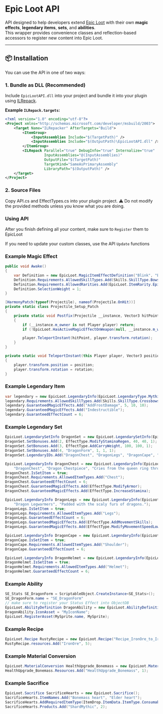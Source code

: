 # Epic Loot API

API designed to help developers extend [Epic Loot](https://valheim.thunderstore.io/package/RandyKnapp/EpicLoot/) with their own **magic effects**, **legendary items**, **sets**, and **abilities**.  
This wrapper provides convenience classes and reflection-based accessors to register new content into Epic Loot.

---

## 📦 Installation

You can use the API in one of two ways:

### 1. Bundle as DLL (Recommended)

Include `EpicLootAPI.dll` into your project and bundle it into your plugin using [ILRepack](https://github.com/ravibpatel/ILRepack.Lib.MSBuild.Task).

**Example `ILRepack.targets`:**
```xml
<?xml version="1.0" encoding="utf-8"?>
<Project xmlns="http://schemas.microsoft.com/developer/msbuild/2003">
    <Target Name="ILRepacker" AfterTargets="Build">
        <ItemGroup>
            <InputAssemblies Include="$(TargetPath)" />
            <InputAssemblies Include="$(OutputPath)\EpicLootAPI.dll" />
        </ItemGroup>
        <ILRepack Parallel="true" DebugInfo="true" Internalize="true"
                  InputAssemblies="@(InputAssemblies)"
                  OutputFile="$(TargetPath)"
                  TargetKind="SameAsPrimaryAssembly"
                  LibraryPath="$(OutputPath)" />
    </Target>
</Project>
```
### 2. Source Files

Copy API.cs and EffectTypes.cs into your plugin project.
⚠️ Do not modify the provided methods unless you know what you are doing.

### Using API

After you finish defining all your content, make sure to `Register` them to EpicLoot

If you need to update your custom classes, use the API `Update` functions

### Example Magic Effect

```c#
public void Awake()
{
    var Definition = new EpicLoot.MagicItemEffectDefinition("Blink", "Blink", "Teleport to impact point");
    Definition.Requirements.AllowedSkillTypes.Add(Skills.SkillType.Bows, Skills.SkillType.Spears);
    Definition.Requirements.AllowedRarities.Add(EpicLoot.ItemRarity.Epic, EpicLoot.ItemRarity.Legendary, EpicLoot.ItemRarity.Mythic);
    Definition.SelectionWeight = 1;
}

[HarmonyPatch(typeof(Projectile), nameof(Projectile.OnHit))]
private static class Projectile_Setup_Patch
{
    private static void Postfix(Projectile __instance, Vector3 hitPoint)
    {
        if (__instance.m_owner is not Player player) return;
        if (!EpicLoot.HasActiveMagicEffectOnWeapon(null, __instance.m_weapon, "Blink", out float _)) return;

        player.TeleportInstant(hitPoint, player.transform.rotation);
    }
}

private static void TeleportInstant(this Player player, Vector3 position, Quaternion rotation)
{
    player.transform.position = position;
    player.transform.rotation = rotation;
}

```

### Example Legendary Item
```c#
var legendary = new EpicLoot.LegendaryInfo(EpicLoot.LegendaryType.Mythic, "RustyCrossbow", "Rusty Crossbow", "Gods have favored you");
legendary.Requirements.AllowedSkillTypes.Add(Skills.SkillType.Crossbows);
legendary.GuaranteedMagicEffects.Add("AddFrostDamage", 5, 10, 10);
legendary.GuaranteedMagicEffects.Add("Indestructible");
legendary.GuaranteedEffectCount = 6;
```

### Example Legendary Set
```C#
EpicLoot.LegendarySetInfo DragonSet = new EpicLoot.LegendarySetInfo(EpicLoot.LegendaryType.Mythic, "DragonForm", "Dragon Form");
DragonSet.SetBonuses.Add(2, EffectType.ModifyStaminaRegen, 40, 40, 1);
DragonSet.SetBonuses.Add(3, EffectType.AddCarryWeight, 100, 100, 1);
DragonSet.SetBonuses.Add(4, "DragonForm", 1, 1, 1);
DragonSet.LegendaryIDs.Add("DragonChest", "DragonLegs", "DragonCape", "DragonHelmet");

EpicLoot.LegendaryInfo DragonChest = new EpicLoot.LegendaryInfo(EpicLoot.LegendaryType.Mythic,
    "DragonChest", "Dragon Chestpiece", "Cries from the queen ring throughout the fabric of this armor");
DragonChest.IsSetItem = true;
DragonChest.Requirements.AllowedItemTypes.Add("Chest");
DragonChest.GuaranteedEffectCount = 6;
DragonChest.GuaranteedMagicEffects.Add(EffectType.ModifyArmor);
DragonChest.GuaranteedMagicEffects.Add(EffectType.IncreaseStamina);

EpicLoot.LegendaryInfo DragonLegs = new EpicLoot.LegendaryInfo(EpicLoot.LegendaryType.Mythic, "DragonLegs",
    "Dragon Legwarmers", "Padded with the scaly furs of dragons.");
DragonLegs.IsSetItem = true;
DragonLegs.Requirements.AllowedItemTypes.Add("Legs");
DragonLegs.GuaranteedEffectCount = 6;
DragonLegs.GuaranteedMagicEffects.Add(EffectType.AddMovementSkills);
DragonLegs.GuaranteedMagicEffects.Add(EffectType.ModifyMovementSpeedLowHealth);

EpicLoot.LegendaryInfo DragonCape = new EpicLoot.LegendaryInfo(EpicLoot.LegendaryType.Mythic, "DragonCape", "Dragon Cape", "The mere smell of this fabric calls out to the dragons.");
DragonCape.IsSetItem = true;
DragonCape.Requirements.AllowedItemTypes.Add("Shoulder");
DragonCape.GuaranteedEffectCount = 6;

EpicLoot.LegendaryInfo DragonHelmet = new EpicLoot.LegendaryInfo(EpicLoot.LegendaryType.Mythic, "DragonHelmet", "Dragon Helmet", "Marks from the last war of the dragons still flicker on this helmet.");
DragonHelmet.IsSetItem = true;
DragonHelmet.Requirements.AllowedItemTypes.Add("Helmet");
DragonHelmet.GuaranteedEffectCount = 6;
```

### Example Ability 
```c#
SE_Stats SE_DragonForm = ScriptableObject.CreateInstance<SE_Stats>();
SE_DragonForm.name = "SE_DragonForm"
// make sure to register your Status Effect into ObjectDB
EpicLoot.AbilityDefinition DragonAbility = new EpicLoot.AbilityDefinition("DragonForm", "gdkingheart", 100f, "SE_DragonForm");
DragonAbility.IconAsset = "MyIconName";
EpicLoot.RegisterAsset(MySprite.name, MySprite);
```

### Example Recipe
```c#
EpicLoot.Recipe RustyRecipe = new EpicLoot.Recipe("Recipe_IronOre_to_Iron", "Iron", EpicLoot.CraftingTable.Workbench,  5);
RustyRecipe.resources.Add("IronOre", 5);
```

### Example Material Conversion
```c#
EpicLoot.MaterialConversion HealthUpgrade_Bonemass = new EpicLoot.MaterialConversion(EpicLoot.MaterialConversionType.Junk, "Recipe_HealthUpgrade_Bonemass_To_Mythic_Runestone", "RunestoneMythic");
HealthUpgrade_Bonemass.Resources.Add("HealthUpgrade_Bonemass", 1);
```

### Example Sacrifice
```c#
EpicLoot.Sacrifice SacrificeHearts = new EpicLoot.Sacrifice();
SacrificeHearts.ItemNames.Add("Bonemass heart", "Elder heart");
SacrificeHearts.AddRequiredItemType(ItemDrop.ItemData.ItemType.Consumable);
SacrificeHearts.Products.Add("ShardMythic", 2);
```